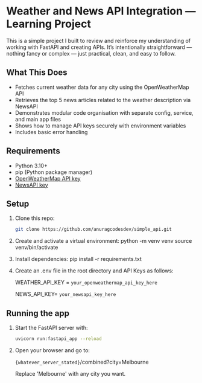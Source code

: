 # Weather and News API Integration — Learning Project

This is a simple project I built to review and reinforce my understanding of working with FastAPI and creating APIs. It’s intentionally straightforward — nothing fancy or complex — just practical, clean, and easy to follow.


## What This Does

- Fetches current weather data for any city using the OpenWeatherMap API
- Retrieves the top 5 news articles related to the weather description via NewsAPI
- Demonstrates modular code organisation with separate config, service, and main app files
- Shows how to manage API keys securely with environment variables
- Includes basic error handling


## Requirements

- Python 3.10+
- pip (Python package manager)
- [OpenWeatherMap API key](https://openweathermap.org/api)
- [NewsAPI key](https://newsapi.org/)


## Setup

1. Clone this repo:

   ```bash
   git clone https://github.com/anuragcodesdev/simple_api.git
   ```

2. Create and activate a virtual environment:
    python -m venv venv
    source venv/bin/activate

3. Install dependencies:
    pip install -r requirements.txt

4. Create an .env file in the root directory and API Keys as follows:
    
    WEATHER_API_KEY = `your_openweathermap_api_key_here`

    NEWS_API_KEY= `your_newsapi_key_here`


## Running the app
1. Start the FastAPI server with:
    ```bash
    uvicorn run:fastapi_app --reload
    ```

2. Open your browser and go to:
    
    `{whatever_server_stated}`/combined?city=Melbourne

    Replace 'Melbourne' with any city you want.